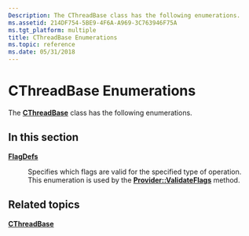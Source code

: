 ```yaml
---
Description: The CThreadBase class has the following enumerations.
ms.assetid: 214DF754-5BE9-4F6A-A969-3C763946F75A
ms.tgt_platform: multiple
title: CThreadBase Enumerations
ms.topic: reference
ms.date: 05/31/2018
---
```


# CThreadBase Enumerations

The [**CThreadBase**](/windows/desktop/api/ThrdBase/nl-thrdbase-cthreadbase) class has the following enumerations.

## In this section

<dl> <dt>

[**FlagDefs**](https://msdn.microsoft.com/en-us/library/Mt432263(v=VS.85).aspx)
</dt> <dd>

Specifies which flags are valid for the specified type of operation. This enumeration is used by the [**Provider::ValidateFlags**](/windows/desktop/api/Provider/nf-provider-provider-validateflags) method.

</dd> </dl>

## Related topics

<dl> <dt>

[**CThreadBase**](/windows/desktop/api/ThrdBase/nl-thrdbase-cthreadbase)
</dt> </dl>

 

 



